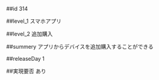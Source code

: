 ##id
314

##level_1
スマホアプリ

##level_2
追加購入

##summery
アプリからデバイスを追加購入することができる

##releaseDay
1

##実現要否
あり


